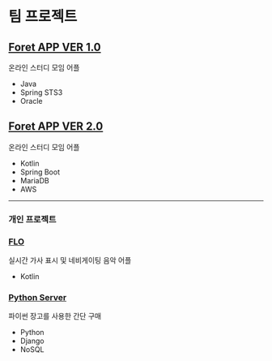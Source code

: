 # 팀 프로젝트

## [Foret APP VER 1.0](https://github.com/azqazq195/Project/tree/master/Foret)
온라인 스터디 모임 어플
- Java
- Spring STS3
- Oracle

## [Foret APP VER 2.0](https://github.com/azqazq195/Project/tree/master/Foret2)
온라인 스터디 모임 어플
- Kotlin
- Spring Boot
- MariaDB
- AWS

---

### 개인 프로젝트

### [FLO](https://github.com/azqazq195/Project/tree/master/FLO)
실시간 가사 표시 및 네비게이팅 음악 어플
- Kotlin

### [Python Server](https://github.com/azqazq195/Project/tree/master/Django)
파이썬 장고를 사용한 간단 구매
- Python
- Django
- NoSQL
